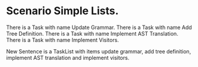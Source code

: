 # Scenario Simple Lists.

There is a Task with name Update Grammar.
There is a Task with name Add Tree Definition.
There is a Task with name Implement AST Translation.
There is a Task with name Implement Visitors.

New Sentence is a TaskList with items update grammar, add tree definition, implement AST translation and implement visitors.
